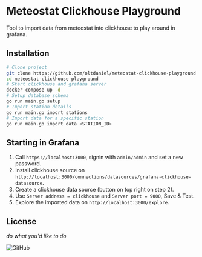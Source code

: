 # Meteostat Clickhouse Playground

Tool to import data from meteostat into clickhouse to play around in grafana.

## Installation

```bash
# Clone project
git clone https://github.com/oltdaniel/meteostat-clickhouse-playground
cd meteostat-clickhouse-playground
# Start clickhouse and grafana server
docker compose up -d
# Setup database schema
go run main.go setup
# Import station details
go run main.go import stations
# Import data for a specific station
go run main.go import data <STATION_ID>
```

## Starting in Grafana

1. Call `https://localhost:3000`, signin with `admin/admin` and set a new password.
2. Install clickhouse source on `http://localhost:3000/connections/datasources/grafana-clickhouse-datasource`.
3. Create a clickhouse data source (button on top right on step 2).
4. Use `Server address = clickhouse` and `Server port = 9000`, Save & Test.
5. Explore the imported data on `http://localhost:3000/explore`.

## License

_do what you'd like to do_

![GitHub](https://img.shields.io/github/license/oltdaniel/meteostat-clickhouse-playground)